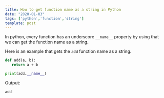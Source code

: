 ```yaml
---
title: How to get function name as a string in Python
date: "2020-01-03"
tags: ['python','function','string']
template: post
---
```


In python, every function has an underscore `__name__` property by using that we can get the function name as a string.

Here is an example that gets the `add` function name as a string.

```python
def add(a, b):
   return a + b

print(add.__name__)
```

Output:

```python
add
```
